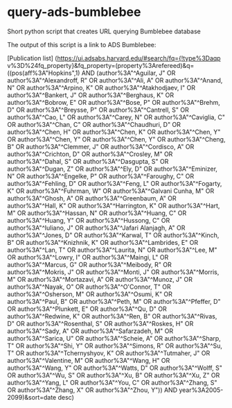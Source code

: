 # query-ads-bumblebee
Short python script that creates URL querying Bumblebee database

The output of this script is a link to ADS Bumblebee:

[Publication list]
(https://ui.adsabs.harvard.edu/#search/fq={!type%3Daqp
v%3D%24fq_property}&fq_property=(property%3Arefereed)&q=((pos(aff%3A"Hopkins",1)
AND (author%3A"^Aguilar, J" OR author%3A"^Alexandroff, R" OR author%3A"^Ali, A"
OR author%3A"^Anand, N" OR author%3A"^Arpino, K" OR author%3A"^Atakhodjaev, I"
OR author%3A"^Bankert, J" OR author%3A"^Berghaus, K" OR author%3A"^Bobrow, E" OR
author%3A"^Bose, P" OR author%3A"^Brehm, D" OR author%3A"^Breysse, P" OR
author%3A"^Cantrell, S" OR author%3A"^Cao, L" OR author%3A"^Carey, N" OR
author%3A"^Caviglia, C" OR author%3A"^Chan, C" OR author%3A"^Chaudhuri, D" OR
author%3A"^Chen, H" OR author%3A"^Chen, K" OR author%3A"^Chen, Y" OR
author%3A"^Chen, Y" OR author%3A"^Chen, Y" OR author%3A"^Cheng, B" OR
author%3A"^Clemmer, J" OR author%3A"^Cordisco, A" OR author%3A"^Crichton, D" OR
author%3A"^Crosley, M" OR author%3A"^Dahal, S" OR author%3A"^Dasgupta, S" OR
author%3A"^Dugan, Z" OR author%3A"^Ely, D" OR author%3A"^Eminizer, N" OR
author%3A"^Engelke, P" OR author%3A"^Faroughy, C" OR author%3A"^Fehling, D" OR
author%3A"^Feng, L" OR author%3A"^Fogarty, K" OR author%3A"^Fuhrman, W" OR
author%3A"^Galvani Cunha, M" OR author%3A"^Ghosh, A" OR author%3A"^Greenbaum, A"
OR author%3A"^Hall, K" OR author%3A"^Harrington, K" OR author%3A"^Hart, M" OR
author%3A"^Hassan, N" OR author%3A"^Huang, C" OR author%3A"^Huang, Y" OR
author%3A"^Hussong, C" OR author%3A"^Iuliano, J" OR author%3A"^Jafari Alanjagh,
A" OR author%3A"^Jones, D" OR author%3A"^Karwal, T" OR author%3A"^Kinch, B" OR
author%3A"^Knizhnik, K" OR author%3A"^Lambrides, E" OR author%3A"^Lan, T" OR
author%3A"^Laurita, N" OR author%3A"^Lee, M" OR author%3A"^Lowry, I" OR
author%3A"^Maingi, L" OR author%3A"^Marcus, G" OR author%3A"^Meibody, R" OR
author%3A"^Mokris, J" OR author%3A"^Monti, J" OR author%3A"^Morris, M" OR
author%3A"^Mortazavi, A" OR author%3A"^Munoz, J" OR author%3A"^Nayak, O" OR
author%3A"^O'Connor, T" OR author%3A"^Osherson, M" OR author%3A"^Osumi, K" OR
author%3A"^Paul, B" OR author%3A"^Peth, M" OR author%3A"^Pfeffer, D" OR
author%3A"^Plunkett, E" OR author%3A"^Qu, D" OR author%3A"^Redwine, K" OR
author%3A"^Ren, B" OR author%3A"^Rivas, D" OR author%3A"^Rosenthal, S" OR
author%3A"^Roskes, H" OR author%3A"^Sady, A" OR author%3A"^Safarzadeh, M" OR
author%3A"^Sarica, U" OR author%3A"^Scheie, A" OR author%3A"^Sharp, T" OR
author%3A"^Shi, Y" OR author%3A"^Simons, R" OR author%3A"^Su, T" OR
author%3A"^Tchernyshyov, K" OR author%3A"^Tutmaher, J" OR author%3A"^Valentine,
M" OR author%3A"^Wang, H" OR author%3A"^Wang, Y" OR author%3A"^Watts, D" OR
author%3A"^Wolff, S" OR author%3A"^Wu, S" OR author%3A"^Xu, B" OR author%3A"^Xu,
Z" OR author%3A"^Yang, L" OR author%3A"^You, C" OR author%3A"^Zhang, S" OR
author%3A"^Zhang, X" OR author%3A"^Zhou, Y")) AND year%3A2005-2099)&sort=date
desc)
